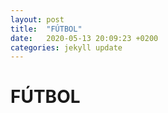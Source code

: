 ```yaml
---
layout: post
title:  "FÚTBOL"
date:   2020-05-13 20:09:23 +0200
categories: jekyll update
---
```


# FÚTBOL
